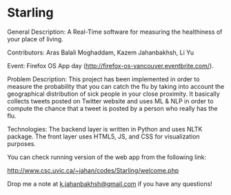 Starling
========
General Description: A Real-Time software for measuring the healthiness of your place of living. 

Contributors: Aras Balali Moghaddam, Kazem Jahanbakhsh, Li Yu

Event: Firefox OS App day (http://firefox-os-vancouver.eventbrite.com/). 

Problem Description: This project has been implemented in order to measure the probability that you can catch the flu by taking into account the geographical distribution of sick people in your close proximity. It basically collects tweets posted on Twitter website and uses ML & NLP in order to compute the chance that a tweet is posted by a person who really has the flu.
 
Technologies: The backend layer is written in Python and uses NLTK package. The front layer uses HTML5, JS, and CSS for visualization purposes. 

You can check running version of the web app from the following link:

http://www.csc.uvic.ca/~jahan/codes/Starling/welcome.php

Drop me a note at k.jahanbakhsh@gmail.com if you have any questions!
